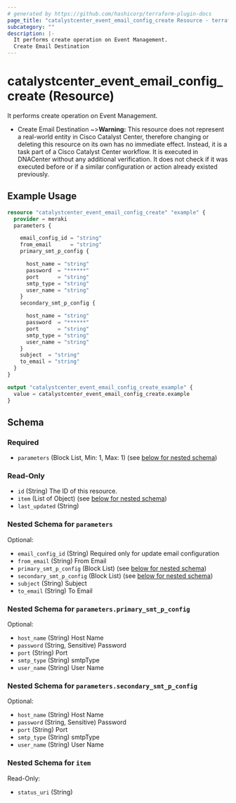 ```yaml
---
# generated by https://github.com/hashicorp/terraform-plugin-docs
page_title: "catalystcenter_event_email_config_create Resource - terraform-provider-catalystcenter"
subcategory: ""
description: |-
  It performs create operation on Event Management.
  Create Email Destination
---
```


# catalystcenter_event_email_config_create (Resource)

It performs create operation on Event Management.

- Create Email Destination
~>**Warning:**
This resource does not represent a real-world entity in Cisco Catalyst Center, therefore changing or deleting this resource on its own has no immediate effect.
Instead, it is a task part of a Cisco Catalyst Center workflow. It is executed in DNACenter without any additional verification. It does not check if it was executed before or if a similar configuration or action already existed previously.

## Example Usage

```terraform
resource "catalystcenter_event_email_config_create" "example" {
  provider = meraki
  parameters {

    email_config_id = "string"
    from_email      = "string"
    primary_smt_p_config {

      host_name = "string"
      password  = "******"
      port      = "string"
      smtp_type = "string"
      user_name = "string"
    }
    secondary_smt_p_config {

      host_name = "string"
      password  = "******"
      port      = "string"
      smtp_type = "string"
      user_name = "string"
    }
    subject  = "string"
    to_email = "string"
  }
}

output "catalystcenter_event_email_config_create_example" {
  value = catalystcenter_event_email_config_create.example
}
```

<!-- schema generated by tfplugindocs -->
## Schema

### Required

- `parameters` (Block List, Min: 1, Max: 1) (see [below for nested schema](#nestedblock--parameters))

### Read-Only

- `id` (String) The ID of this resource.
- `item` (List of Object) (see [below for nested schema](#nestedatt--item))
- `last_updated` (String)

<a id="nestedblock--parameters"></a>
### Nested Schema for `parameters`

Optional:

- `email_config_id` (String) Required only for update email configuration
- `from_email` (String) From Email
- `primary_smt_p_config` (Block List) (see [below for nested schema](#nestedblock--parameters--primary_smt_p_config))
- `secondary_smt_p_config` (Block List) (see [below for nested schema](#nestedblock--parameters--secondary_smt_p_config))
- `subject` (String) Subject
- `to_email` (String) To Email

<a id="nestedblock--parameters--primary_smt_p_config"></a>
### Nested Schema for `parameters.primary_smt_p_config`

Optional:

- `host_name` (String) Host Name
- `password` (String, Sensitive) Password
- `port` (String) Port
- `smtp_type` (String) smtpType
- `user_name` (String) User Name


<a id="nestedblock--parameters--secondary_smt_p_config"></a>
### Nested Schema for `parameters.secondary_smt_p_config`

Optional:

- `host_name` (String) Host Name
- `password` (String, Sensitive) Password
- `port` (String) Port
- `smtp_type` (String) smtpType
- `user_name` (String) User Name



<a id="nestedatt--item"></a>
### Nested Schema for `item`

Read-Only:

- `status_uri` (String)

